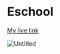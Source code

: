 # Eschool
[My live link](https://cyberjim-cyber.github.io/Eschool/)



![Untitled](https://user-images.githubusercontent.com/64366641/97786912-e68fc600-1bd8-11eb-97cd-6687c0e26c00.png)
